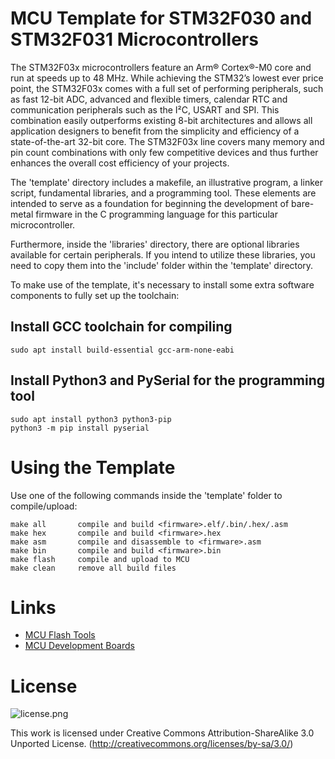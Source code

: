 # MCU Template for STM32F030 and STM32F031 Microcontrollers
The STM32F03x microcontrollers feature an Arm® Cortex®-M0 core and run at speeds up to 48 MHz. While achieving the STM32’s lowest ever price point, the STM32F03x comes with a full set of performing peripherals, such as fast 12-bit ADC, advanced and flexible timers, calendar RTC and communication peripherals such as the I²C, USART and SPI. This combination easily outperforms existing 8-bit architectures and allows all application designers to benefit from the simplicity and efficiency of a state-of-the-art 32-bit core. The STM32F03x line covers many memory and pin count combinations with only few competitive devices and thus further enhances the overall cost efficiency of your projects.

The 'template' directory includes a makefile, an illustrative program, a linker script, fundamental libraries, and a programming tool. These elements are intended to serve as a foundation for beginning the development of bare-metal firmware in the C programming language for this particular microcontroller.

Furthermore, inside the 'libraries' directory, there are optional libraries available for certain peripherals. If you intend to utilize these libraries, you need to copy them into the 'include' folder within the 'template' directory.

To make use of the template, it's necessary to install some extra software components to fully set up the toolchain:

## Install GCC toolchain for compiling
```
sudo apt install build-essential gcc-arm-none-eabi
```

## Install Python3 and PySerial for the programming tool
```
sudo apt install python3 python3-pip
python3 -m pip install pyserial
```

# Using the Template
Use one of the following commands inside the 'template' folder to compile/upload:

```
make all       compile and build <firmware>.elf/.bin/.hex/.asm
make hex       compile and build <firmware>.hex
make asm       compile and disassemble to <firmware>.asm
make bin       compile and build <firmware>.bin
make flash     compile and upload to MCU
make clean     remove all build files
```

# Links
- [MCU Flash Tools](https://github.com/wagiminator/MCU-Flash-Tools)
- [MCU Development Boards](https://github.com/wagiminator/Development-Boards)

# License

![license.png](https://i.creativecommons.org/l/by-sa/3.0/88x31.png)

This work is licensed under Creative Commons Attribution-ShareAlike 3.0 Unported License. 
(http://creativecommons.org/licenses/by-sa/3.0/)

